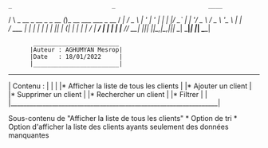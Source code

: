     _                            _                          ____ 
   / \   _ __  _ __  _   _  __ _(_)_ __ ___    ___ _ __    / ___|
  / _ \ | '_ \| '_ \| | | |/ _` | | '__/ _ \  / _ \ '_ \  | |    
 / ___ \| | | | | | | |_| | (_| | | | |  __/ |  __/ | | | | |___ 
/_/   \_\_| |_|_| |_|\__,_|\__,_|_|_|  \___|  \___|_| |_|  \____|

		   ________________________
		  |Auteur : AGHUMYAN Mesrop|
		  |Date   : 18/01/2022     |
		  |________________________|

 _________________________________________________________________
|			   Contenu :                              |
|                                                                 |
|* Afficher la liste de tous les clients                          |
|* Ajouter un client                                              |
|* Supprimer un client                                            |
|* Rechercher un client                                           |
|* Filtrer                                                        |                                                 |
|_________________________________________________________________|

Sous-contenu de "Afficher la liste de tous les clients"
	* Option de tri
	* Option d'afficher la liste des clients ayants seulement des données manquantes